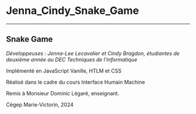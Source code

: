 # Jenna_Cindy_Snake_Game
***
## **Snake Game**

*Développeuses : Jenna-Lee Lecavalier et Cindy Bragdon, étudiantes de deuxième année au DEC Techniques de l'informatique*

Implémenté en JavaScript Vanille, HTLM et CSS

Réalisé dans le cadre du cours Interface Humain Machine

Remis à Monsieur Dominic Légaré, enseignant.

Cégep Marie-Victorin, 2024
 

